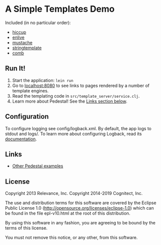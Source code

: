 # A Simple Templates Demo

Included (in no particular order):

* [hiccup](https://github.com/weavejester/hiccup)
* [enlive](https://github.com/cgrand/enlive)
* [mustache](http://mustache.github.io/)
* [stringtemplate](http://www.stringtemplate.org/)
* [comb](https://github.com/weavejester/comb)

## Run It!

1. Start the application: `lein run`
2. Go to [localhost:8080](http://localhost:8080/) to see links to pages rendered by a number of template engines.
3. Read the templating code in `src/template_server/service.clj`.
4. Learn more about Pedestal! See the [Links section below](#links).

## Configuration

To configure logging see config/logback.xml. By default, the app logs to stdout and logs/.
To learn more about configuring Logback, read its [documentation](http://logback.qos.ch/documentation.html).

## Links
* [Other Pedestal examples](http://pedestal.io/samples)

License
-------
Copyright 2013 Relevance, Inc.
Copyright 2014-2019 Cognitect, Inc.

The use and distribution terms for this software are covered by the
Eclipse Public License 1.0 (http://opensource.org/licenses/eclipse-1.0)
which can be found in the file epl-v10.html at the root of this distribution.

By using this software in any fashion, you are agreeing to be bound by
the terms of this license.

You must not remove this notice, or any other, from this software.
